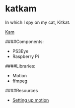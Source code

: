 katkam
======

In which I spy on my cat, Kitkat.

[Kam](http://katkam.herokuapp.com)

####Components:

- PS3Eye
- Raspberry Pi

####Libraries:

- Motion
- ffmpeg

####Resources

- [Setting up motion](http://chris.gg/2012/07/using-a-ps3-eyetoy-with-the-raspberry-pi/)
